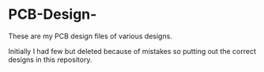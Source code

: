 # PCB-Design-

These are my PCB design files of various designs.

Initially I had few but deleted because of mistakes so putting out the correct designs in this repository.
